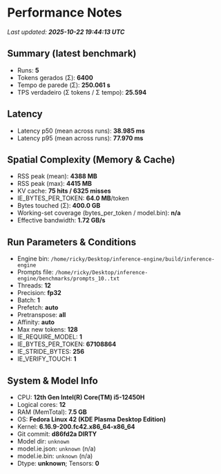 # Performance Notes

_Last updated: **2025-10-22 19:44:13 UTC**_

## Summary (latest benchmark)
- Runs: **5**
- Tokens gerados (Σ): **6400**
- Tempo de parede (Σ): **250.061 s**
- TPS verdadeiro (Σ tokens / Σ tempo): **25.594**

## Latency
- Latency p50 (mean across runs): **38.985 ms**
- Latency p95 (mean across runs): **77.970 ms**

## Spatial Complexity (Memory & Cache)
- RSS peak (mean): **4388 MB**
- RSS peak (max): **4415 MB**
- KV cache: **75 hits / 6325 misses**
- IE_BYTES_PER_TOKEN: **64.0 MB**/token
- Bytes touched (Σ): **400.0 GB**
- Working-set coverage (bytes_per_token / model.bin): **n/a**
- Effective bandwidth: **1.72 GB/s**

## Run Parameters & Conditions
- Engine bin: `/home/ricky/Desktop/inference-engine/build/inference-engine`
- Prompts file: `/home/ricky/Desktop/inference-engine/benchmarks/prompts_10..txt`
- Threads: **12**
- Precision: **fp32**
- Batch: **1**
- Prefetch: **auto**
- Pretranspose: **all**
- Affinity: **auto**
- Max new tokens: **128**
- IE_REQUIRE_MODEL: **1**
- IE_BYTES_PER_TOKEN: **67108864**
- IE_STRIDE_BYTES: **256**
- IE_VERIFY_TOUCH: **1**

## System & Model Info
- CPU: **12th Gen Intel(R) Core(TM) i5-12450H**
- Logical cores: **12**
- RAM (MemTotal): **7.5 GB**
- OS: **Fedora Linux 42 (KDE Plasma Desktop Edition)**
- Kernel: **6.16.9-200.fc42.x86_64-x86_64**
- Git commit: **d86fd2a DIRTY**
- Model dir: `unknown`
- model.ie.json: `unknown` (n/a)
- model.ie.bin: `unknown` (n/a)
- Dtype: **unknown**; Tensors: **0**
